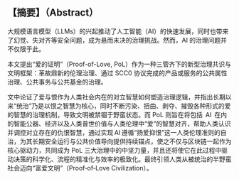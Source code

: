 ## 【摘要】（Abstract）

大规模语言模型（LLMs）的兴起推动了人工智能（AI）的快速发展，同时也带来了幻觉、失对齐等安全问题，成为悬而未决的治理挑战。然而，AI 的治理问题并不仅限于此。

本文提出“爱的证明”（Proof-of-Love, PoL）作为一种三管齐下的新型治理共识与文明框架：革故鼎新的伦理治理、通过 SCC0 协议完成的产品或服务的公共属性治理、公共事务与公共基金的治理。

文中论证了爱与恨作为人类社会内在的对立智慧如何塑造治理逻辑，并指出长期以来“统治”乃是以恨之智慧为核心，同时不断污染、扭曲、剥夺、摧毁各种形式的爱的智慧的治理机制，导致文明被禁锢于野蛮状态。而 PoL 则旨在将包括  AI  在内的智能公器、经济以及人类普世价值与人类伦理中“爱”的智慧对齐，帮助人类认识并调控对立存在的仇恨智慧，通过实现 AI 遵循“扬爱抑恨”这一人类伦理准则的自治，为其长期安全运行与公共价值导向提供持续锚点，使之不仅与区块链一起作为核心驱动力，共同成为 PoL 三大治理中的中坚力量，并且还将使它在此过程中驱动决策的科学化、流程的精准化与效率的极致化。最终引领人类从被统治的半野蛮社会迈向“富爱文明”（Proof‑of‑Love Civilization）。
